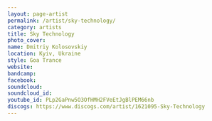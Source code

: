```yaml
---
layout: page-artist
permalink: /artist/sky-technology/
category: artists
title: Sky Technology
photo_cover: 
name: Dmitriy Kolosovskiy
location: Kyiv, Ukraine
style: Goa Trance
website: 
bandcamp: 
facebook: 
soundcloud: 
soundcloud_id: 
youtube_id: PLp2GaPnw5O3OfHMH2FVeEtJgBlPEM66nb
discogs: https://www.discogs.com/artist/1621095-Sky-Technology
---
```

